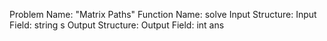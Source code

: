 Problem Name: "Matrix Paths"
Function Name: solve
Input Structure:
Input Field: string s
Output Structure:
Output Field: int ans